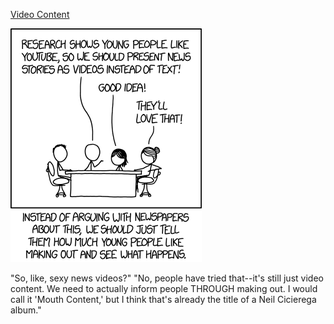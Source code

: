 [Video Content](https://xkcd.com/1804)

![Video Content](./random_comic.png)

"So, like, sexy news videos?" "No, people have tried that--it's still just video content. We need to actually inform people THROUGH making out. I would call it 'Mouth Content,' but I think that's already the title of a Neil Cicierega album."

